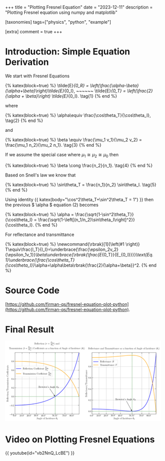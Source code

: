 +++
title = "Plotting Fresnel Equation"
date = "2023-12-11"
description = "Plotting Fresnel equation using numpy and matplotlib"

[taxonomies]
tags=["physics", "python", "example"]

[extra]
comment = true
+++

# Introduction: Simple Equation Derivation
We start with Fresnel Equations

{% katex(block=true) %}
\tilde{E}_{0_R} = \left(\frac{\alpha-\beta}{\alpha+\beta}\right)\tilde{E}_{0_I}, ~~~~~~ \tilde{E}_{0_T} = \left(\frac{2}{\alpha + \beta}\right) \tilde{E}_{0_I}. \tag{1}
{% end %}

where

{% katex(block=true) %}
\alpha\equiv \frac{\cos\theta_T}{\cos\theta_I}, \tag{2}
{% end %}

and

{% katex(block=true) %}
\beta \equiv \frac{\mu_1 v_1}{\mu_2 v_2} = \frac{\mu_1 n_2}{\mu_2 n_1}. \tag{3}
{% end %}

If we assume the special case where $\mu_1 \cong \mu_2 \cong \mu_0$ then

{% katex(block=true) %}
\beta \cong \frac{n_2}{n_1}. \tag{4}
{% end %}

Based on Snell's law we know that

{% katex(block=true) %}
\sin\theta_T = \frac{n_1}{n_2} \sin\theta_I. \tag{5}
{% end %}

Using identity {{ katex(body="\cos^2\theta_T+\sin^2\theta_T = 1") }} then the previous $ \alpha $ equation (2) becomes

{% katex(block=true) %}
\alpha = \frac{\sqrt{1-\sin^2\theta_T}}{\cos\theta_I} = \frac{\sqrt{1-\left[(n_1/n_2)\sin\theta_I\right]^2}}{\cos\theta_I}.
{% end %}

For reflectance and transmittance

{% katex(block=true) %}
\newcommand{\rbrak}[1]{\left(#1 \right)}
T\equiv\frac{I_T}{I_I}=\underbrace{\frac{\epsilon_2v_2}{\epsilon_1v_1}}_\beta\underbrace{\rbrak{\frac{E_{0_T}}{E_{0_I}}}}_\text{Eq. 1}\underbrace{\frac{\cos\theta_T}{\cos\theta_I}}_\alpha=\alpha\beta\rbrak{\frac{2}{\alpha+\beta}}^2.
{% end %}

# Source Code
[https://github.com/firman-qs/fresnel-equation-plot-python](https://github.com/firman-qs/fresnel-equation-plot-python).

# Final Result
![Hasil Plot](https://raw.githubusercontent.com/firman-qs/fresnel-equation-plot-python/main/Fresnel_equation_plot_python.png)

# Video on Plotting Fresnel Equations

{{ youtube(id="vb2NnQ_LcBE") }}
